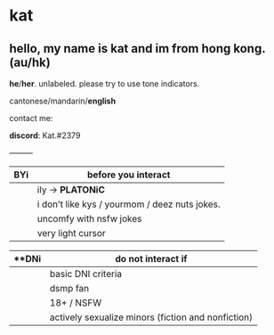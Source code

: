 # kat 


## hello, my name is **kat** and im from hong kong. (au/hk)


**he**/**her**. unlabeled. please try to use tone indicators. 


cantonese/mandarin/**english** 


contact me:


**discord**: Kat.#2379




———




| **BYi** | **before you interact** |
| --- | ------------------- |
|     | ily → **PLATONiC** |
|     | i don’t like kys / yourmom / deez nuts jokes. |
|     | uncomfy with nsfw jokes |
|     | very light cursor |


| **DNi | **do not interact if** |
| --- | ------------------ |
|     | basic DNI criteria |
|     | dsmp fan |
|     | 18+ / NSFW |
|     | actively sexualize minors (fiction and nonfiction) |
